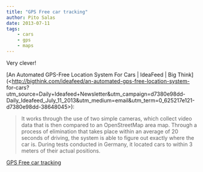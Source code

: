 ```yaml
---
title: "GPS Free car tracking"
author: Pito Salas
date: 2013-07-11
tags:
    - cars
    - gps
    - maps
---
```




Very clever!

[An Automated GPS-Free Location System For Cars | IdeaFeed | Big
Think](<http://bigthink.com/ideafeed/an-automated-gps-free-location-system-
for-cars?utm_source=Daily+Ideafeed+Newsletter&utm_campaign=d7380e98dd-
Daily_Ideafeed_July_11_2013&utm_medium=email&utm_term=0_625217e121-d7380e98dd-38648045>):

> It works through the use of two simple cameras, which collect video data
> that is then compared to an OpenStreetMap area map. Through a process of
> elimination that takes place within an average of 20 seconds of driving, the
> system is able to figure out exactly where the car is. During tests
> conducted in Germany, it located cars to within 3 meters of their actual
> positions.




[GPS Free car tracking](None)
